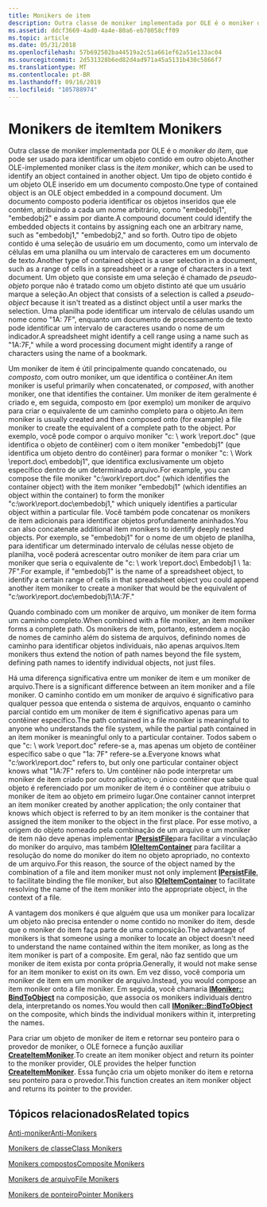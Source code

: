 ```yaml
---
title: Monikers de item
description: Outra classe de moniker implementada por OLE é o moniker do item, que pode ser usado para identificar um objeto contido em outro objeto.
ms.assetid: ddcf3669-4ad0-4a4e-80a6-eb78058cff09
ms.topic: article
ms.date: 05/31/2018
ms.openlocfilehash: 57b692502ba44519a2c51a661ef62a51e133ac04
ms.sourcegitcommit: 2d531328b6ed82d4ad971a45a5131b430c5866f7
ms.translationtype: MT
ms.contentlocale: pt-BR
ms.lasthandoff: 09/16/2019
ms.locfileid: "105788974"
---
```

# <a name="item-monikers"></a><span data-ttu-id="38b16-103">Monikers de item</span><span class="sxs-lookup"><span data-stu-id="38b16-103">Item Monikers</span></span>

<span data-ttu-id="38b16-104">Outra classe de moniker implementada por OLE é o *moniker do item*, que pode ser usado para identificar um objeto contido em outro objeto.</span><span class="sxs-lookup"><span data-stu-id="38b16-104">Another OLE-implemented moniker class is the *item moniker*, which can be used to identify an object contained in another object.</span></span> <span data-ttu-id="38b16-105">Um tipo de objeto contido é um objeto OLE inserido em um documento composto.</span><span class="sxs-lookup"><span data-stu-id="38b16-105">One type of contained object is an OLE object embedded in a compound document.</span></span> <span data-ttu-id="38b16-106">Um documento composto poderia identificar os objetos inseridos que ele contém, atribuindo a cada um nome arbitrário, como "embedobj1", "embedobj2" e assim por diante.</span><span class="sxs-lookup"><span data-stu-id="38b16-106">A compound document could identify the embedded objects it contains by assigning each one an arbitrary name, such as "embedobj1," "embedobj2," and so forth.</span></span> <span data-ttu-id="38b16-107">Outro tipo de objeto contido é uma seleção de usuário em um documento, como um intervalo de células em uma planilha ou um intervalo de caracteres em um documento de texto.</span><span class="sxs-lookup"><span data-stu-id="38b16-107">Another type of contained object is a user selection in a document, such as a range of cells in a spreadsheet or a range of characters in a text document.</span></span> <span data-ttu-id="38b16-108">Um objeto que consiste em uma seleção é chamado de *pseudo-objeto* porque não é tratado como um objeto distinto até que um usuário marque a seleção.</span><span class="sxs-lookup"><span data-stu-id="38b16-108">An object that consists of a selection is called a *pseudo-object* because it isn't treated as a distinct object until a user marks the selection.</span></span> <span data-ttu-id="38b16-109">Uma planilha pode identificar um intervalo de células usando um nome como "1A: 7F", enquanto um documento de processamento de texto pode identificar um intervalo de caracteres usando o nome de um indicador.</span><span class="sxs-lookup"><span data-stu-id="38b16-109">A spreadsheet might identify a cell range using a name such as "1A:7F," while a word processing document might identify a range of characters using the name of a bookmark.</span></span>

<span data-ttu-id="38b16-110">Um moniker de item é útil principalmente quando concatenado, ou *composto*, com outro moniker, um que identifica o contêiner.</span><span class="sxs-lookup"><span data-stu-id="38b16-110">An item moniker is useful primarily when concatenated, or *composed*, with another moniker, one that identifies the container.</span></span> <span data-ttu-id="38b16-111">Um moniker de item geralmente é criado e, em seguida, composto em (por exemplo) um moniker de arquivo para criar o equivalente de um caminho completo para o objeto.</span><span class="sxs-lookup"><span data-stu-id="38b16-111">An item moniker is usually created and then composed onto (for example) a file moniker to create the equivalent of a complete path to the object.</span></span> <span data-ttu-id="38b16-112">Por exemplo, você pode compor o arquivo moniker "c: \\ work \\report.doc" (que identifica o objeto de contêiner) com o item moniker "embedobj1" (que identifica um objeto dentro do contêiner) para formar o moniker "c: \\ Work \\report.doc\\ embedobj1", que identifica exclusivamente um objeto específico dentro de um determinado arquivo.</span><span class="sxs-lookup"><span data-stu-id="38b16-112">For example, you can compose the file moniker "c:\\work\\report.doc" (which identifies the container object) with the item moniker "embedobj1" (which identifies an object within the container) to form the moniker "c:\\work\\report.doc\\embedobj1," which uniquely identifies a particular object within a particular file.</span></span> <span data-ttu-id="38b16-113">Você também pode concatenar os monikers de item adicionais para identificar objetos profundamente aninhados.</span><span class="sxs-lookup"><span data-stu-id="38b16-113">You can also concatenate additional item monikers to identify deeply nested objects.</span></span> <span data-ttu-id="38b16-114">Por exemplo, se "embedobj1" for o nome de um objeto de planilha, para identificar um determinado intervalo de células nesse objeto de planilha, você poderá acrescentar outro moniker de item para criar um moniker que seria o equivalente de "c: \\ work \\report.doc\\ Embedobj1 \\ 1a: 7F".</span><span class="sxs-lookup"><span data-stu-id="38b16-114">For example, if "embedobj1" is the name of a spreadsheet object, to identify a certain range of cells in that spreadsheet object you could append another item moniker to create a moniker that would be the equivalent of "c:\\work\\report.doc\\embedobj1\\1A:7F."</span></span>

<span data-ttu-id="38b16-115">Quando combinado com um moniker de arquivo, um moniker de item forma um caminho completo.</span><span class="sxs-lookup"><span data-stu-id="38b16-115">When combined with a file moniker, an item moniker forms a complete path.</span></span> <span data-ttu-id="38b16-116">Os monikers de item, portanto, estendem a noção de nomes de caminho além do sistema de arquivos, definindo nomes de caminho para identificar objetos individuais, não apenas arquivos.</span><span class="sxs-lookup"><span data-stu-id="38b16-116">Item monikers thus extend the notion of path names beyond the file system, defining path names to identify individual objects, not just files.</span></span>

<span data-ttu-id="38b16-117">Há uma diferença significativa entre um moniker de item e um moniker de arquivo.</span><span class="sxs-lookup"><span data-stu-id="38b16-117">There is a significant difference between an item moniker and a file moniker.</span></span> <span data-ttu-id="38b16-118">O caminho contido em um moniker de arquivo é significativo para qualquer pessoa que entenda o sistema de arquivos, enquanto o caminho parcial contido em um moniker de item é significativo apenas para um contêiner específico.</span><span class="sxs-lookup"><span data-stu-id="38b16-118">The path contained in a file moniker is meaningful to anyone who understands the file system, while the partial path contained in an item moniker is meaningful only to a particular container.</span></span> <span data-ttu-id="38b16-119">Todos sabem o que "c: \\ work \\report.doc" refere-se a, mas apenas um objeto de contêiner específico sabe o que "1a: 7F" refere-se a.</span><span class="sxs-lookup"><span data-stu-id="38b16-119">Everyone knows what "c:\\work\\report.doc" refers to, but only one particular container object knows what "1A:7F" refers to.</span></span> <span data-ttu-id="38b16-120">Um contêiner não pode interpretar um moniker de item criado por outro aplicativo; o único contêiner que sabe qual objeto é referenciado por um moniker de item é o contêiner que atribuiu o moniker de item ao objeto em primeiro lugar.</span><span class="sxs-lookup"><span data-stu-id="38b16-120">One container cannot interpret an item moniker created by another application; the only container that knows which object is referred to by an item moniker is the container that assigned the item moniker to the object in the first place.</span></span> <span data-ttu-id="38b16-121">Por esse motivo, a origem do objeto nomeado pela combinação de um arquivo e um moniker de item não deve apenas implementar [**IPersistFile**](/windows/desktop/api/ObjIdl/nn-objidl-ipersistfile)para facilitar a vinculação do moniker do arquivo, mas também [**IOleItemContainer**](/windows/desktop/api/OleIdl/nn-oleidl-ioleitemcontainer) para facilitar a resolução do nome do moniker do item no objeto apropriado, no contexto de um arquivo.</span><span class="sxs-lookup"><span data-stu-id="38b16-121">For this reason, the source of the object named by the combination of a file and item moniker must not only implement [**IPersistFile**](/windows/desktop/api/ObjIdl/nn-objidl-ipersistfile), to facilitate binding the file moniker, but also [**IOleItemContainer**](/windows/desktop/api/OleIdl/nn-oleidl-ioleitemcontainer) to facilitate resolving the name of the item moniker into the appropriate object, in the context of a file.</span></span>

<span data-ttu-id="38b16-122">A vantagem dos monikers é que alguém que usa um moniker para localizar um objeto não precisa entender o nome contido no moniker do item, desde que o moniker do item faça parte de uma composição.</span><span class="sxs-lookup"><span data-stu-id="38b16-122">The advantage of monikers is that someone using a moniker to locate an object doesn't need to understand the name contained within the item moniker, as long as the item moniker is part of a composite.</span></span> <span data-ttu-id="38b16-123">Em geral, não faz sentido que um moniker de item exista por conta própria.</span><span class="sxs-lookup"><span data-stu-id="38b16-123">Generally, it would not make sense for an item moniker to exist on its own.</span></span> <span data-ttu-id="38b16-124">Em vez disso, você comporia um moniker de item em um moniker de arquivo.</span><span class="sxs-lookup"><span data-stu-id="38b16-124">Instead, you would compose an item moniker onto a file moniker.</span></span> <span data-ttu-id="38b16-125">Em seguida, você chamaria [**IMoniker:: BindToObject**](/windows/desktop/api/ObjIdl/nf-objidl-imoniker-bindtoobject) na composição, que associa os monikers individuais dentro dela, interpretando os nomes.</span><span class="sxs-lookup"><span data-stu-id="38b16-125">You would then call [**IMoniker::BindToObject**](/windows/desktop/api/ObjIdl/nf-objidl-imoniker-bindtoobject) on the composite, which binds the individual monikers within it, interpreting the names.</span></span>

<span data-ttu-id="38b16-126">Para criar um objeto de moniker de item e retornar seu ponteiro para o provedor de moniker, o OLE fornece a função auxiliar [**CreateItemMoniker**](/windows/desktop/api/Objbase/nf-objbase-createitemmoniker).</span><span class="sxs-lookup"><span data-stu-id="38b16-126">To create an item moniker object and return its pointer to the moniker provider, OLE provides the helper function [**CreateItemMoniker**](/windows/desktop/api/Objbase/nf-objbase-createitemmoniker).</span></span> <span data-ttu-id="38b16-127">Essa função cria um objeto moniker do item e retorna seu ponteiro para o provedor.</span><span class="sxs-lookup"><span data-stu-id="38b16-127">This function creates an item moniker object and returns its pointer to the provider.</span></span>

## <a name="related-topics"></a><span data-ttu-id="38b16-128">Tópicos relacionados</span><span class="sxs-lookup"><span data-stu-id="38b16-128">Related topics</span></span>

<dl> <dt>

[<span data-ttu-id="38b16-129">Anti-moniker</span><span class="sxs-lookup"><span data-stu-id="38b16-129">Anti-Monikers</span></span>](anti-monikers.md)
</dt> <dt>

[<span data-ttu-id="38b16-130">Monikers de classe</span><span class="sxs-lookup"><span data-stu-id="38b16-130">Class Monikers</span></span>](class-monikers.md)
</dt> <dt>

[<span data-ttu-id="38b16-131">Monikers compostos</span><span class="sxs-lookup"><span data-stu-id="38b16-131">Composite Monikers</span></span>](composite-monikers.md)
</dt> <dt>

[<span data-ttu-id="38b16-132">Monikers de arquivo</span><span class="sxs-lookup"><span data-stu-id="38b16-132">File Monikers</span></span>](file-monikers.md)
</dt> <dt>

[<span data-ttu-id="38b16-133">Monikers de ponteiro</span><span class="sxs-lookup"><span data-stu-id="38b16-133">Pointer Monikers</span></span>](pointer-monikers.md)
</dt> </dl>

 

 





